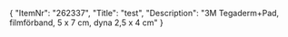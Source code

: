 {
  "ItemNr": "262337",
  "Title": "test",
  "Description": "3M Tegaderm+Pad, filmförband, 5 x 7 cm, dyna 2,5 x 4 cm"
}
